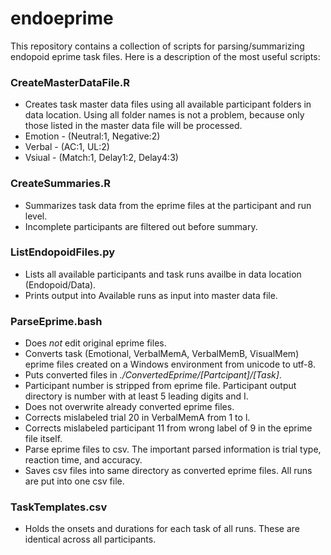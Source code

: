 # endoeprime
This repository contains a collection of scripts for parsing/summarizing endopoid eprime task files. Here is a description of the most useful scripts:

### CreateMasterDataFile.R
* Creates task master data files using all available participant folders in data location. Using all folder names is not a problem, because only those listed in the master data file will be processed.
* Emotion - (Neutral:1, Negative:2)
* Verbal - (AC:1, UL:2)
* Vsiual - (Match:1, Delay1:2, Delay4:3)

### CreateSummaries.R
* Summarizes task data from the eprime files at the participant and run level.
* Incomplete participants are filtered out before summary.

### ListEndopoidFiles.py
* Lists all available participants and task runs availbe in data location (Endopoid/Data).
* Prints output into Available runs as input into master data file.

### ParseEprime.bash
* Does *not* edit original eprime files.
* Converts task (Emotional, VerbalMemA, VerbalMemB, VisualMem) eprime files created on a Windows environment from unicode to utf-8.
* Puts converted files in _./ConvertedEprime/[Partcipant]/[Task]_.
* Participant number is stripped from eprime file. Participant output directory is number with at least 5 leading digits and I.
* Does not overwrite already converted eprime files.
* Corrects mislabeled trial 20 in VerbalMemA from 1 to l.
* Corrects mislabeled participant 11 from wrong label of 9 in the eprime file itself.
* Parse eprime files to csv. The important parsed information is trial type, reaction time, and accuracy.
* Saves csv files into same directory as converted eprime files. All runs are put into one csv file.

### TaskTemplates.csv
* Holds the onsets and durations for each task of all runs. These are identical across all participants.





